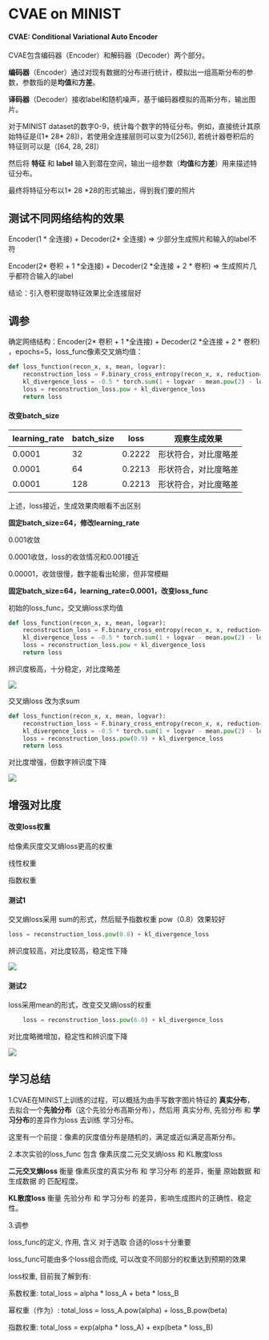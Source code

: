 
# CVAE on MINIST

#### CVAE: Conditional Variational Auto Encoder

CVAE包含编码器（Encoder）和解码器（Decoder）两个部分。

**编码器**（Encoder）通过对现有数据的分布进行统计，模拟出一组高斯分布的参数，参数指的是**均值**和**方差**。

**译码器**（Decoder）接收label和随机噪声，基于编码器模拟的高斯分布，输出图片。

对于MINIST dataset的数字0-9，统计每个数字的特征分布。例如，直接统计其原始特征是([1* 28* 28])，若使用全连接层则可以变为([256]),  若统计器卷积后的特征则可以是（[64, 28, 28]）

然后将 **特征** 和 **label** 输入到潜在空间，输出一组参数（**均值**和**方差**）用来描述特征分布。

最终将特征分布以1* 28 *28的形式输出，得到我们要的照片



## 测试不同网络结构的效果

Encoder(1 * 全连接) + Decoder(2* 全连接) => 少部分生成照片和输入的label不符

Encoder(2* 卷积 + 1 *全连接) + Decoder(2 *全连接 + 2 * 卷积) => 生成照片几乎都符合输入的label



结论：引入卷积提取特征效果比全连接层好



## 调参

确定网络结构：Encoder(2* 卷积 + 1 *全连接) + Decoder(2 *全连接 + 2 * 卷积) ，epochs=5，loss_func像素交叉熵均值：

```python
def loss_function(recon_x, x, mean, logvar):
    reconstruction_loss = F.binary_cross_entropy(recon_x, x, reduction='mean')
    kl_divergence_loss = -0.5 * torch.sum(1 + logvar - mean.pow(2) - logvar.exp())
    loss = reconstruction_loss.pow + kl_divergence_loss
    return loss
```



#### **改变batch_size**

| learning_rate | batch_size | loss   | 观察生成效果         |
| ------------- | ---------- | ------ | -------------------- |
| 0.0001        | 32         | 0.2222 | 形状符合，对比度略差 |
| 0.0001        | 64         | 0.2213 | 形状符合，对比度略差 |
| 0.0001        | 128        | 0.2213 | 形状符合，对比度略差 |

上述，loss接近，生成效果肉眼看不出区别



**固定batch_size=64，修改learning_rate**

0.001收敛

0.0001收敛，loss的收敛情况和0.001接近

0.00001，收敛很慢，数字能看出轮廓，但非常模糊



**固定batch_size=64，learning_rate=0.0001，改变loss_func**

初始的loss_func，交叉熵loss求均值

```python
def loss_function(recon_x, x, mean, logvar):
    reconstruction_loss = F.binary_cross_entropy(recon_x, x, reduction='mean')
    kl_divergence_loss = -0.5 * torch.sum(1 + logvar - mean.pow(2) - logvar.exp())
    loss = reconstruction_loss.pow + kl_divergence_loss
    return loss
```

辨识度极高，十分稳定，对比度略差

![](./img_gen/generated_images_mean.png)



交叉熵loss 改为求sum

```python
def loss_function(recon_x, x, mean, logvar):
    reconstruction_loss = F.binary_cross_entropy(recon_x, x, reduction='sum')
    kl_divergence_loss = -0.5 * torch.sum(1 + logvar - mean.pow(2) - logvar.exp())
    loss = reconstruction_loss.pow(0.9) + kl_divergence_loss
    return loss
```

对比度增强，但数字辨识度下降

![](./img_gen\generated_images_sum.png)



## 增强对比度

#### 改变loss权重

给像素灰度交叉熵loss更高的权重

线性权重

指数权重



#### **测试1**

交叉熵loss采用 sum的形式，然后赋予指数权重 pow（0.8）效果较好

```python
loss = reconstruction_loss.pow(0.8) + kl_divergence_loss
```

辨识度较高，对比度较高，稳定性下降

![](./img_gen/generated_images_sum_pow(0.8).png)

#### 测试2

loss采用mean的形式，改变交叉熵loss的权重

```python
    loss = reconstruction_loss.pow(6.0) + kl_divergence_loss
```

对比度略微增加，稳定性和辨识度下降

![](./img_gen/generated_images_mean_pow(6).png)

## 学习总结

1.CVAE在MINIST上训练的过程，可以概括为由手写数字图片特征的 **真实分布**，去拟合一个**先验分布**（这个先验分布高斯分布），然后用 真实分布, 先验分布 和 **学习分布**的差异作为loss 去训练 学习分布。

 这里有一个前提：像素的灰度值分布是随机的，满足或近似满足高斯分布。

2.本次实验的loss_func 包含 像素灰度二元交叉熵loss 和 KL散度loss

**二元交叉熵loss** 衡量 像素灰度的真实分布 和 学习分布 的差异，衡量 原始数据 和 生成数据 的 匹配程度。

**KL散度loss** 衡量 先验分布 和 学习分布 的差异，影响生成图片的正确性、稳定性。



3.调参

loss_func的定义, 作用, 含义 对于选取 合适的loss十分重要

loss_func可能由多个loss组合而成, 可以改变不同部分的权重达到预期的效果

loss权重, 目前我了解到有:

系数权重: total_loss = alpha * loss_A + beta * loss_B

幂权重（作为）: total_loss =  loss_A.pow(alpha) +  loss_B.pow(beta) 

指数权重: total_loss = exp(alpha * loss_A) + exp(beta * loss_B)

